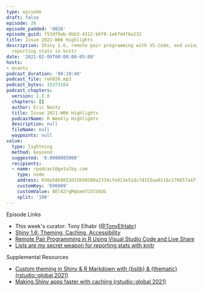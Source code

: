 ```yaml
---
type: episode
draft: false
episode: 26
episode_padded: '0026'
episode_guid: f53df0ab-8bb3-4312-b6f0-1e67d4f6a232
title: Issue 2021-W06 Highlights
description: Shiny 1.6, remote pair programming with VS-Code, and using lists for
  reporting stats in knitr
date: '2021-02-09T00:00:00-05:00'
hosts:
- enantz
podcast_duration: '00:10:40'
podcast_file: rwh026.mp3
podcast_bytes: 15373164
podcast_chapters:
  version: 1.1.0
  chapters: []
  author: Eric Nantz
  title: Issue 2021-W06 Highlights
  podcastName: R Weekly Highlights
  description: null
  fileName: null
  waypoints: null
value:
  type: lightning
  method: keysend
  suggested: '0.0000005000'
  recipients:
  - name: rpodcast@getalby.com
    type: node
    address: 030a58b8653d32b99200a2334cfe913e51dc7d155aa0116c176657a4f1722677a3
    customKey: '696969'
    customValue: 0El4ZrgMqGemTCECGkUG
    split: '100'
---
```

Episode Links

-   This week's curator: Tony Elhabr (<a href="https://twitter.com/tonyelhabr" rel="nofollow">@TonyElHabr</a>)
-   <a href="https://blog.rstudio.com/2021/02/01/shiny-1-6-0/" rel="nofollow">Shiny 1.6: Theming, Caching, Accessibility</a>
-   <a href="https://ivelasq.rbind.io/blog/vscode-live-share/" rel="nofollow">Remote Pair Programming in R Using Visual Studio Code and Live Share</a>
-   <a href="https://tjmahr.github.io/lists-knitr-secret-weapon/" rel="nofollow">Lists are my secret weapon for reporting stats with knitr</a>

Supplemental Resources

-   <a href="https://rstudio.com/resources/rstudioglobal-2021/custom-theming-in-shiny-and-r-markdown-with-bslib-and-thematic/" rel="nofollow">Custom theming in Shiny &amp; R Markdown with {bslib} &amp; {thematic} (rstudio::global 2021)</a>
-   <a href="https://rstudio.com/resources/rstudioglobal-2021/making-shiny-apps-faster-with-caching/" rel="nofollow">Making Shiny apps faster with caching (rstudio::global 2021)</a>
